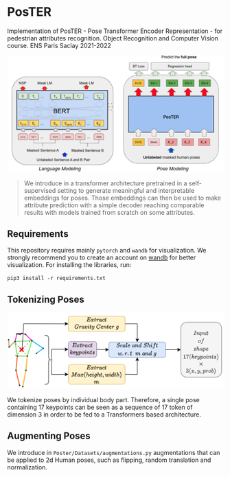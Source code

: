 # PosTER

Implementation of PosTER - Pose Transformer Encoder Representation - for pedestrian attributes recognition. Object Recognition and Computer Vision course. ENS Paris Saclay 2021-2022

![](images/architecture.png)

> We introduce in a transformer architecture pretrained in a self-supervised setting to generate meaningful and interpretable embeddings for poses. Those embeddings can then be used to make attribute prediction with a simple decoder reaching comparable results with models trained from scratch on some attributes.

## Requirements

This repository requires mainly ```pytorch``` and ```wandb``` for visualization. We strongly recommend you to create an account on [wandb](https://wandb.ai/) for better visualization. For installing the libraries, run:

```
pip3 install -r requirements.txt
```

## Tokenizing Poses

![](images/tokenization.drawio.png)

We tokenize poses by individual body part. Therefore, a single pose containing 17 keypoints can be seen as a sequence of 17 token of dimension 3 in order to be fed to a Transformers based architecture.

## Augmenting Poses

We introduce in ```Poster/Datasets/augmentations.py``` augmentations that can be applied to 2d Human poses, such as flipping, random translation and normalization.
